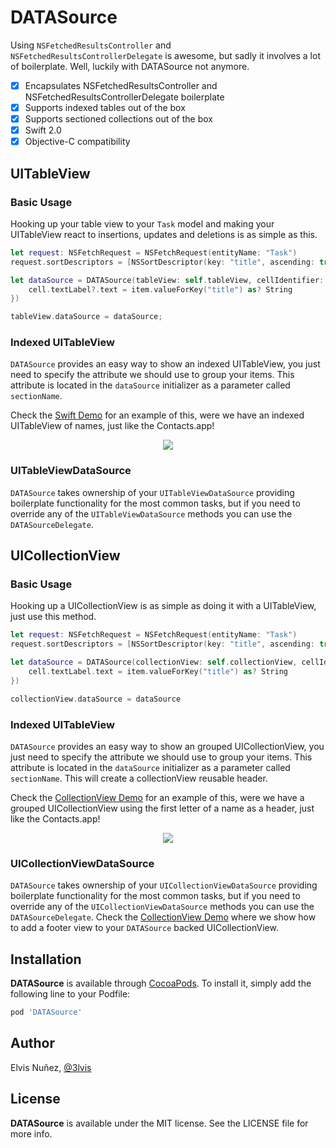 # DATASource

Using `NSFetchedResultsController` and `NSFetchedResultsControllerDelegate` is awesome, but sadly it involves a lot of boilerplate. Well, luckily with DATASource not anymore.

- [x] Encapsulates NSFetchedResultsController and NSFetchedResultsControllerDelegate boilerplate
- [x] Supports indexed tables out of the box
- [x] Supports sectioned collections out of the box
- [x] Swift 2.0
- [x] Objective-C compatibility

## UITableView

### Basic Usage

Hooking up your table view to your `Task` model and making your UITableView react to insertions, updates and deletions is as simple as this.

```swift
let request: NSFetchRequest = NSFetchRequest(entityName: "Task")
request.sortDescriptors = [NSSortDescriptor(key: "title", ascending: true)]

let dataSource = DATASource(tableView: self.tableView, cellIdentifier: "Cell", fetchRequest: request, mainContext: self.dataStack.mainContext, configuration: { cell, item, indexPath in
    cell.textLabel?.text = item.valueForKey("title") as? String
})

tableView.dataSource = dataSource;
```

### Indexed UITableView

`DATASource` provides an easy way to show an indexed UITableView, you just need to specify the attribute we should use to group your items. This attribute is located in the `dataSource` initializer as a parameter called `sectionName`.

Check the [Swift Demo](https://github.com/3lvis/DATASource/blob/master/Demos/TableView/TableSwift/ViewController.swift) for an example of this, were we have an indexed UITableView of names, just like the Contacts.app!

<p align="center">
  <img src="https://raw.githubusercontent.com/3lvis/DATASource/master/GitHub/table.gif" />
</p>

### UITableViewDataSource

`DATASource` takes ownership of your `UITableViewDataSource` providing boilerplate functionality for the most common tasks, but if you need to override any of the `UITableViewDataSource` methods you can use the `DATASourceDelegate`.

## UICollectionView

### Basic Usage

Hooking up a UICollectionView is as simple as doing it with a UITableView, just use this method.

```swift
let request: NSFetchRequest = NSFetchRequest(entityName: "Task")
request.sortDescriptors = [NSSortDescriptor(key: "title", ascending: true)]

let dataSource = DATASource(collectionView: self.collectionView, cellIdentifier: "Cell", fetchRequest: request, mainContext: self.dataStack.mainContext, configuration: { cell, item, indexPath in
    cell.textLabel.text = item.valueForKey("title") as? String
})

collectionView.dataSource = dataSource
```

### Indexed UITableView

`DATASource` provides an easy way to show an grouped UICollectionView, you just need to specify the attribute we should use to group your items. This attribute is located in the `dataSource` initializer as a parameter called `sectionName`. This will create a collectionView reusable header.

Check the [CollectionView Demo](https://github.com/3lvis/DATASource/tree/master/Demos/CollectionView) for an example of this, were we have a grouped UICollectionView using the first letter of a name as a header, just like the Contacts.app!

<p align="center">
  <img src="https://raw.githubusercontent.com/3lvis/DATASource/master/GitHub/collection.gif" />
</p>

### UICollectionViewDataSource

`DATASource` takes ownership of your `UICollectionViewDataSource` providing boilerplate functionality for the most common tasks, but if you need to override any of the `UICollectionViewDataSource` methods you can use the `DATASourceDelegate`. Check the [CollectionView Demo](https://github.com/3lvis/DATASource/tree/master/Demos/CollectionView) where we show how to add a footer view to your `DATASource` backed UICollectionView.

## Installation

**DATASource** is available through [CocoaPods](http://cocoapods.org). To install
it, simply add the following line to your Podfile:

```ruby
pod 'DATASource'
```

## Author

Elvis Nuñez, [@3lvis](https://twitter.com/3lvis)

## License

**DATASource** is available under the MIT license. See the LICENSE file for more info.
